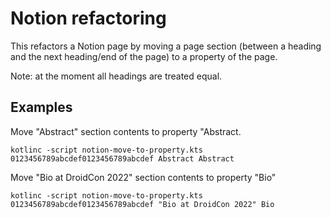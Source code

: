 # Notion refactoring

This refactors a Notion page by moving a page section (between a heading and the next heading/end of the page) to a property of the page.

Note: at the moment all headings are treated equal.

## Examples

Move "Abstract" section contents to property "Abstract.
```shell
kotlinc -script notion-move-to-property.kts 0123456789abcdef0123456789abcdef Abstract Abstract
```

Move "Bio at DroidCon 2022" section contents to property "Bio"
```shell
kotlinc -script notion-move-to-property.kts 0123456789abcdef0123456789abcdef "Bio at DroidCon 2022" Bio
```
